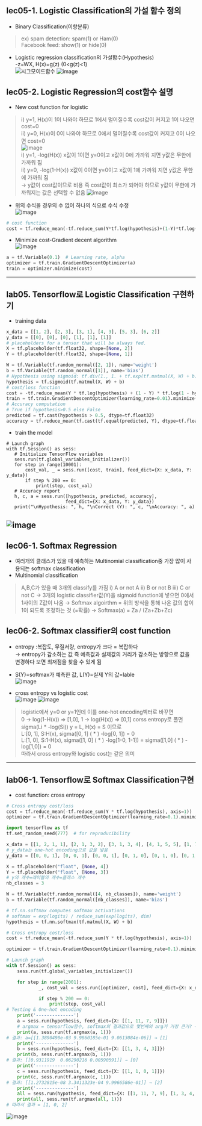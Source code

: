 ## lec05-1. Logistic Classification의 가설 함수 정의
- Binary Classification(이항분류)
> ex) spam detection: spam(1) or Ham(0)  
>  Facebook feed: show(1) or hide(0)
- Logistic regression classification의 가설함수(Hypothesis)  
  -z=WX, H(x)=g(z) (0<g(z)<1)  
![시그모이드함수](https://mblogthumb-phinf.pstatic.net/20160426_162/cattree_studio_1461614301227SqDwM_PNG/SigmoidGraph.png?type=w800)
![image](https://user-images.githubusercontent.com/54131109/74749379-6c6b1b80-52ad-11ea-8fc6-dc528cd7f652.png)  
## lec05-2. Logistic Regression의 cost함수 설명  
- New cost function for logistic  
> ⅰ) y=1, H(x)이 1이 나와야 하므로 1에서 멀어질수록 cost값이 커지고 1이 나오면 cost=0  
> ⅱ) y=0, H(x)이 0이 나와야 하므로 0에서 멀어질수록 cost값이 커지고 0이 나오면 cost=0  
![image](https://user-images.githubusercontent.com/54131109/74749942-46924680-52ae-11ea-8489-a44c0af8e06f.png)  
> ⅰ) y=1, -log(H(x)) x값이 1이면 y=0이고 x값이 0에 가까워 지면 y값은 무한에 가까워 짐  
> ⅱ) y=0, -log(1-H(x)) x값이 0이면 y=0이고 x값이 1에 가까워 지면 y값은 무한에 가까워 짐  
> → y값이 cost값이므로 비용 즉 cost값이 최소가 되어야 하므로 y값이 무한에 가까워지는 값은 선택할 수 없음
![image](https://user-images.githubusercontent.com/54131109/74914384-b2d38e00-5405-11ea-90e8-25da554d6c68.png)
- 위의 수식을 경우의 수 없이 하나의 식으로 수식 수정  
![image](https://user-images.githubusercontent.com/54131109/74750815-b05f2000-52af-11ea-845d-c8536f26cfe2.png)  
```python
# cost function
cost = tf.reduce_mean(-tf.reduce_sum(Y*tf.log(hypothesis)+(1-Y)*tf.log(1-hypothesis)))
```
- Minimize cost-Gradient decent algorithm  
![image](https://user-images.githubusercontent.com/54131109/74751724-097b8380-52b1-11ea-9ec1-ed3048a11aef.png)
```python
a = tf.Variable(0.1)  # Learning rate, alpha
optimizer = tf.train.GradientDescentOptimizer(a)
train = optimizer.minimize(cost)
```
------------------------------------------------
## lab05. Tensorflow로 Logistic Classification 구현하기
- training data
```python
x_data = [[1, 2], [2, 3], [3, 1], [4, 3], [5, 3], [6, 2]]
y_data = [[0], [0], [0], [1], [1], [1]]
# placeholders for a tensor that will be always fed.
X = tf.placeholder(tf.float32, shape=[None, 2])
Y = tf.placeholder(tf.float32, shape=[None, 1])
```
```python
W = tf.Variable(tf.random_normal([2, 1]), name='weight')
b = tf.Variable(tf.random_normal([1]), name='bias')
# Hypothesis using sigmoid: tf.div(1., 1. + tf.exp(tf.matmul(X, W) + b))
hypothesis = tf.sigmoid(tf.matmul(X, W) + b)
# cost/loss function
cost = -tf.reduce_mean(Y * tf.log(hypothesis) + (1 - Y) * tf.log(1 - hypothesis))
train = tf.train.GradientDescentOptimizer(learning_rate=0.01).minimize(cost)
# Accuracy computation
# True if hypothesis>0.5 else False
predicted = tf.cast(hypothesis > 0.5, dtype=tf.float32)
accuracy = tf.reduce_mean(tf.cast(tf.equal(predicted, Y), dtype=tf.float32))
```
- train the model
```
# Launch graph
with tf.Session() as sess:
   # Initialize TensorFlow variables
   sess.run(tf.global_variables_initializer())
   for step in range(10001):
       cost_val, _ = sess.run([cost, train], feed_dict={X: x_data, Y: y_data})
       if step % 200 == 0:
           print(step, cost_val)
   # Accuracy report
   h, c, a = sess.run([hypothesis, predicted, accuracy],
                      feed_dict={X: x_data, Y: y_data})
   print("\nHypothesis: ", h, "\nCorrect (Y): ", c, "\nAccuracy: ", a)
```
![image](https://user-images.githubusercontent.com/54131109/77317550-c3518e00-6d4e-11ea-9015-2b43f7b09147.png)
---------------------------------------------------------------------
## lec06-1. Softmax Regression
- 여러개의 클래스가 있을 때 예측하는 Multinomial classification중 가장 많이 사용되는 softmax classification
- Multinomial classification
> A,B,C가 있을 때 3개의 classify를 가짐
> ⅰ) A or not A
> ⅱ) B or not B
> ⅲ) C or not C
> → 3개의 logistic classifier값(Y)을 sigmoid function에 넣으면 0에서 1사이의 Z값이 나옴 
 → Softmax algoirthm = 위의 방식을 통해 나온 값의 합이 1이 되도록 조정하는 것 (=확률)
 → Softmax(a) = Za / (Za+Zb+Zc)
 
## lec06-2. Softmax classifier의 cost function
- entropy :복잡도, 무질서량, entropy가 크다 = 복잡하다  
  → entropy가 감소하는 값 즉 예측값과 실제값의 거리가 감소하는 방향으로 값을 변경하다 보면 최저점을 찾을 수 있게 됨  
- S(Y)=softmax가 예측한 값, L(Y)=실제 Y의 값=lable  
![image](https://user-images.githubusercontent.com/54131109/74914960-badffd80-5406-11ea-885d-cc8da3595ec7.png)

- cross entropy vs logistic cost  
![image](https://user-images.githubusercontent.com/54131109/74915331-612c0300-5407-11ea-9d99-797af1ded3b9.png)
![image](https://user-images.githubusercontent.com/54131109/74915162-14e0c300-5407-11ea-9289-325ed3c76db4.png)
> logistic에서 y=0 or y=1인데 이를 one-hot encoding벡터로 바꾸면   
> 0 → log(1-H(x)) => [1,0], 1 → log(H(x)) => [0,1]
> corss entropy로 풀면 sigma(Li * -log(Si)) y = L, H(x) = S 이므로  
> L:[0, 1], S:H(x), sigma([0, 1] ( * ) -log[0, 1]) = 0  
> L:[1, 0], S:1-H(x), sigma([1, 0] ( * ) -log[1-0, 1-1]) = sigma([1,0] ( * ) -log[1,0]) = 0  
> 따라서 cross entropy와 logistic cost는 같은 의미
------------------------------------------------
## lab06-1. Tensorflow로 Softmax Classification구현
- cost function: cross entropy
```python
# Cross entropy cost/loss
cost = tf.reduce_mean(-tf.reduce_sum(Y * tf.log(hypothesis), axis=1))
optimizer = tf.train.GradientDescentOptimizer(learning_rate=0.1).minimize(cost)
```
```python
import tensorflow as tf
tf.set_random_seed(777)  # for reproducibility

x_data = [[1, 2, 1, 1], [2, 1, 3, 2], [3, 1, 3, 4], [4, 1, 5, 5], [1, 7, 5, 5], [1, 2, 5, 6], [1, 6, 6, 6], [1, 7, 7, 7]]
# y_data는 one-hot encoding으로 값을 넣음
y_data = [[0, 0, 1], [0, 0, 1], [0, 0, 1], [0, 1, 0], [0, 1, 0], [0, 1, 0], [1, 0, 0], [1, 0, 0]]

X = tf.placeholder("float", [None, 4])
Y = tf.placeholder("float", [None, 3])
# y의 개수=레이블의 개수=클래스 개수
nb_classes = 3

W = tf.Variable(tf.random_normal([4, nb_classes]), name='weight')
b = tf.Variable(tf.random_normal([nb_classes]), name='bias')

# tf.nn.softmax computes softmax activations
# softmax = exp(logits) / reduce_sum(exp(logits), dim)
hypothesis = tf.nn.softmax(tf.matmul(X, W) + b)

# Cross entropy cost/loss
cost = tf.reduce_mean(-tf.reduce_sum(Y * tf.log(hypothesis), axis=1))

optimizer = tf.train.GradientDescentOptimizer(learning_rate=0.1).minimize(cost)

# Launch graph
with tf.Session() as sess:
    sess.run(tf.global_variables_initializer())

    for step in range(2001):
            _, cost_val = sess.run([optimizer, cost], feed_dict={X: x_data, Y: y_data})

            if step % 200 == 0:
                print(step, cost_val)
# Testing & One-hot encoding
    print('--------------')
    a = sess.run(hypothesis, feed_dict={X: [[1, 11, 7, 9]]})
    # argmax = tensorflow함수, softmax의 결과값으로 몇번째의 arg가 가장 큰가? → 1로 반환
    print(a, sess.run(tf.argmax(a, 1)))
# 결과: a=[[1.3890490e-03 9.9860185e-01 9.0613084e-06]] → [1]
    print('--------------')
    b = sess.run(hypothesis, feed_dict={X: [[1, 3, 4, 3]]})
    print(b, sess.run(tf.argmax(b, 1)))
# 결과: [[0.9311919  0.06290216 0.00590591]] → [0]
    print('--------------')
    c = sess.run(hypothesis, feed_dict={X: [[1, 1, 0, 1]]})
    print(c, sess.run(tf.argmax(c, 1)))
# 결과: [[1.2732815e-08 3.3411323e-04 9.9966586e-01]] → [2]
    print('--------------')
    all = sess.run(hypothesis, feed_dict={X: [[1, 11, 7, 9], [1, 3, 4, 3], [1, 1, 0, 1]]})
    print(all, sess.run(tf.argmax(all, 1)))
# 따라서 결과 = [1, 0, 2]
``` 
![image](https://user-images.githubusercontent.com/54131109/75456015-56501000-59bd-11ea-9e29-0cdd58466786.png)
